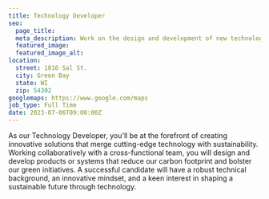 ```yaml
---
title: Technology Developer
seo:
  page_title:
  meta_description: Work on the design and development of new technologies or products that reduce carbon footprints and promote a cleaner, more sustainable future.
  featured_image:
  featured_image_alt:
location:
  street: 1816 Sal St. 
  city: Green Bay
  state: WI
  zip: 54302
googlemaps: https://www.google.com/maps
job_type: Full Time
date: 2023-07-06T09:00:00Z
---
```


As our Technology Developer, you'll be at the forefront of creating innovative solutions that merge cutting-edge technology with sustainability. Working collaboratively with a cross-functional team, you will design and develop products or systems that reduce our carbon footprint and bolster our green initiatives. A successful candidate will have a robust technical background, an innovative mindset, and a keen interest in shaping a sustainable future through technology.





